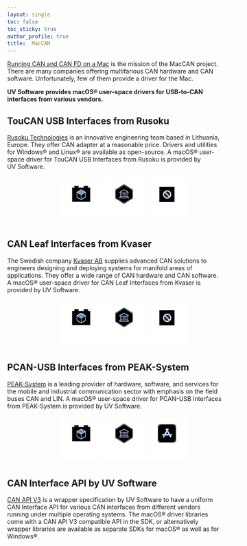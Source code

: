 ```yaml
---
layout: single
toc: false
toc_sticky: true
author_profile: true
title:  MacCAN
---
```

[Running CAN and CAN FD on a Mac](/) is the mission of the MacCAN project.
There are many companies offering multifarious CAN hardware and CAN software.
Unfortunately, few of them provide a driver for the Mac.

**UV&nbsp;Software provides macOS&reg; user-space drivers for USB-to-CAN interfaces from various vendors.**

## TouCAN USB Interfaces from Rusoku
[Rusoku Technologies](https://rusoku.com) is an innovative engineering team based in Lithuania, Europe.
They offer CAN adapter at a reasonable price.
Drivers and utilities for Windows® and Linux® are available as open-source.
A macOS&reg; user-space driver for TouCAN USB Interfaces from Rusoku is provided by UV&nbsp;Software.

<div style="display: block; text-align: center;">
  <div style="width: 100%; padding-left: 20px; padding-right: 20px; padding-top: 5px; padding-bottom: 10px; border-width: 1px; border-style: solid; border-color: #FFFFFF; border-radius: 20px;">
      <a href="/drivers/RusokuCAN/" title="macOS&reg; Driver for TouCAN USB Interfaces"><img src="/assets/images/driver_icon.png" alt="MacCAN-TouCAN Driver" /></a>
      <a href="/wrapper/RusokuCAN/" title="CAN API V3 Wrapper Library for TouCAN USB Interfaces"><img src="/assets/images/wrapper_icon.png" alt="MacCAN-TouCAN Wrapper" /></a>
      <img src="/assets/images/apps_icon_na.png" alt="MacCAN-TouCAN " />
  </div>
</div>

## CAN Leaf Interfaces from Kvaser
The Swedish company [Kvaser AB](https://kvaser.com) supplies advanced CAN solutions to engineers designing and deploying systems for manifold areas of applications.
They offer a wide range of CAN hardware and CAN software.
A macOS&reg; user-space driver for CAN Leaf Interfaces from Kvaser is provided by UV&nbsp;Software.

<div style="display: block; text-align: center;">
  <div style="width: 100%; padding-left: 20px; padding-right: 20px; padding-top: 5px; padding-bottom: 10px; border-width: 1px; border-style: solid; border-color: #FFFFFF; border-radius: 20px;">
      <a href="/drivers/KvaserCAN/" title="macOS&reg; Driver for CAN Leaf Interfaces"><img src="/assets/images/driver_icon.png" alt="MacCAN-KvaserCAN Driver" /></a>
      <a href="/wrapper/KvaserCAN/" title="CAN API V3 Wrapper Library for CAN Leaf Interfaces"><img src="/assets/images/wrapper_icon.png" alt="MacCAN-KvaserCAN Wrapper" /></a>
      <img src="/assets/images/apps_icon_na.png" alt="MacCAN-KvaserCAN " />
  </div>
</div>

## PCAN-USB Interfaces from PEAK-System
[PEAK-System](https://www.peak-system.com) is a leading provider of hardware, software, and services for the mobile and industrial communication sector with emphasis on the field buses CAN and LIN.
A macOS&reg; user-space driver for PCAN-USB Interfaces from PEAK-System is provided by UV&nbsp;Software.

<div style="display: block; text-align: center;">
  <div style="width: 100%; padding-left: 20px; padding-right: 20px; padding-top: 5px; padding-bottom: 10px; border-width: 1px; border-style: solid; border-color: #FFFFFF; border-radius: 20px;">
      <a href="/drivers/libPCBUSB.html" title="macOS&reg; Driver for PCAN-USB Interfaces"><img src="/assets/images/driver_icon.png" alt="PCBUSB-Library" /></a>
      <a href="/wrapper/PCANBasic/" title="CAN API V3 Wrapper Library for PCAN-USB Interfaces"><img src="/assets/images/wrapper_icon.png" alt="PCBUSB-Wrapper" /></a>
      <a href="/apps/demo/PCBUSB-Monitor.html" title="CAN Monitor App for macOS&reg; (Demo)"><img src="/assets/images/apps_icon.png" alt="PCBUSB-Monitor" /></a>
  </div>
</div>

## CAN Interface API by UV&nbsp;Software

[CAN&nbsp;API&nbsp;V3](/wrapper/canapi-v3/) is a wrapper specification by UV&nbsp;Software to have a uniform CAN Interface API for various CAN interfaces from different vendors running under multiple operating systems.
The macOS&reg; driver libraries come with a CAN&nbsp;API&nbsp;V3 compatible API in the SDK,
or alternatively wrapper libraries are available as separate SDKs for macOS&reg; as well as for Windows&reg;.

<!-- div style="display: block; text-align: center;">
  <div style="width: 100%; padding-left: 20px; padding-right: 20px; padding-top: 5px; padding-bottom: 10px; border-width: 1px; border-style: solid; border-color: #FFFFFF; border-radius: 20px;">
      <img src="/assets/images/wiki_icon.png" alt="MacCAN-Wiki" />
      <img src="/assets/images/library_icon_na.png" alt="MacCAN-Library" />
      <img src="/assets/images/apps_icon_na.png" alt="MacCAN-Monitor" />
  </div>
</div -->
